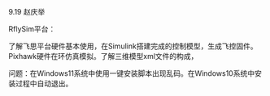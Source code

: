 9.19   赵庆举

RflySim平台：

了解飞思平台硬件基本使用，在Simulink搭建完成的控制模型，生成飞控固件。Pixhawk硬件在环仿真模拟。了解三维模型xml文件的构成，

问题：在Windows11系统中使用一键安装脚本出现乱码。在Windows10系统中安装过程中自动退出。
